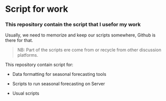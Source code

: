 # Script for work
### This repository contain the script that I usefor my work
Usually, we need to memorize and keep our scripts somewhere, Github is there for that.

> NB: Part of the scripts ere come from or recycle from other discussion platforms. 

This repository contain script for: 
- Data formatting for seasonal forecasting tools
* Scripts to run seasonal forecasting on Server
+ Usual scripts

